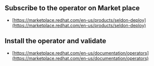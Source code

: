## Subscribe to the operator on Market place 
- [https://marketplace.redhat.com/en-us/products/seldon-deploy](https://marketplace.redhat.com/en-us/products/seldon-deploy)
## Install the operator and validate
- [https://marketplace.redhat.com/en-us/documentation/operators](https://marketplace.redhat.com/en-us/documentation/operators)
